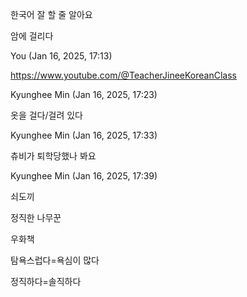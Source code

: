 한국어 잘 할 줄 알아요

암에 걸리다

You (Jan 16, 2025, 17:13)

https://www.youtube.com/@TeacherJineeKoreanClass

Kyunghee Min (Jan 16, 2025, 17:23)

옷을 걸다/걸려 있다

Kyunghee Min (Jan 16, 2025, 17:33)

츄비가 퇴학당했나 봐요

Kyunghee Min (Jan 16, 2025, 17:39)

쇠도끼

정직한 나무꾼

우화책

탐욕스럽다=욕심이 많다

정직하다=솔직하다